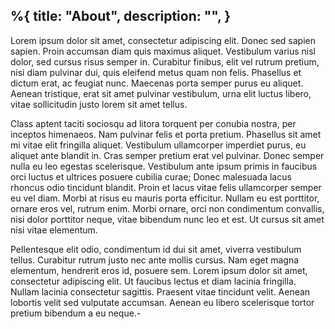 %{
  title: "About",
  description: "",
}
---
Lorem ipsum dolor sit amet, consectetur adipiscing elit. Donec sed sapien sapien. Proin accumsan diam quis maximus aliquet. Vestibulum varius nisl dolor, sed cursus risus semper in. Curabitur finibus, elit vel rutrum pretium, nisi diam pulvinar dui, quis eleifend metus quam non felis. Phasellus et dictum erat, ac feugiat nunc. Maecenas porta semper purus eu aliquet. Aenean tristique, erat sit amet pulvinar vestibulum, urna elit luctus libero, vitae sollicitudin justo lorem sit amet tellus.

Class aptent taciti sociosqu ad litora torquent per conubia nostra, per inceptos himenaeos. Nam pulvinar felis et porta pretium. Phasellus sit amet mi vitae elit fringilla aliquet. Vestibulum ullamcorper imperdiet purus, eu aliquet ante blandit in. Cras semper pretium erat vel pulvinar. Donec semper nulla eu leo egestas scelerisque. Vestibulum ante ipsum primis in faucibus orci luctus et ultrices posuere cubilia curae; Donec malesuada lacus rhoncus odio tincidunt blandit. Proin et lacus vitae felis ullamcorper semper eu vel diam. Morbi at risus eu mauris porta efficitur. Nullam eu est porttitor, ornare eros vel, rutrum enim. Morbi ornare, orci non condimentum convallis, nisi dolor porttitor neque, vitae bibendum nunc leo et est. Ut cursus sit amet nisi vitae elementum.

Pellentesque elit odio, condimentum id dui sit amet, viverra vestibulum tellus. Curabitur rutrum justo nec ante mollis cursus. Nam eget magna elementum, hendrerit eros id, posuere sem. Lorem ipsum dolor sit amet, consectetur adipiscing elit. Ut faucibus lectus et diam lacinia fringilla. Nullam lacinia consectetur sagittis. Praesent vitae tincidunt velit. Aenean lobortis velit sed vulputate accumsan. Aenean eu libero scelerisque tortor pretium bibendum a eu neque.-